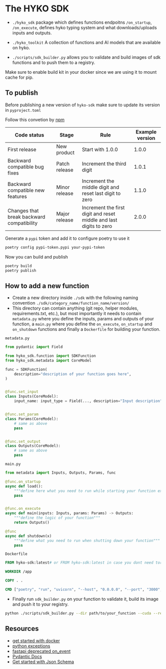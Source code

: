 # The HYKO SDK

- `./hyko_sdk` package which defines functions endpoitns `/on_startup`, `/on_execute`, defines hyko typing system and what downloads/uploads inputs and outputs.

- `./hyko_toolkit` A collection of functions and AI models that are available on hyko.
- `./scripts/sdk_builder.py` allows you to validate and build images of sdk functions and to push them to a registry.

Make sure to enable build kit in your docker since we are using it to mount cache for pip.

## To publish

Before publishing a new version of `hyko-sdk` make sure to update its version in `pyproject.toml`

Follow this convetion by [npm](https://docs.npmjs.com/about-semantic-versioning)

| Code status                            | Stage           | Rule                                                | Example version |
|----------------------------------------|-----------------|-----------------------------------------------------|-----------------|
| First release                          | New product     | Start with 1.0.0                                    | 1.0.0           |
| Backward compatible bug fixes          | Patch release   | Increment the third digit                          | 1.0.1           |
| Backward compatible new features       | Minor release   | Increment the middle digit and reset last digit to zero | 1.1.0           |
| Changes that break backward compatibility | Major release | Increment the first digit and reset middle and last digits to zero | 2.0.0 |

Generate a `pypi` token and add it to configure poetry to use it

```bash
poetry config pypi-token.pypi your-pypi-token
```

Now you can build and publish

```bash
poetry build
poetry publish
```

## How to add a new function

- Create a new directory inside `./sdk` with the following naming convention `./sdk/category_name/function_name/version/`
- This directory can contain anything (git repo, helper modules, requirements.txt, etc.), but most importantly it needs to contain `metadata.py` where you define the inputs, params and outputs of your function, a `main.py` where you define the `on_execute`, `on_startup` and `on_shutdown` functions and finally a `Dockerfile` for building your function.

`metadata.py`

```python
from pydantic import Field

from hyko_sdk.function import SDKFunction
from hyko_sdk.metadata import CoreModel

func = SDKFunction(
    description="description of your function goes here",
)


@func.set_input
class Inputs(CoreModel):
    input_name: input_type = Field(..., description="Input description") # example


@func.set_param
class Params(CoreModel):
    # same as above
    pass


@func.set_output
class Outputs(CoreModel):
    # same as above
    pass
```

`main.py`

```python
from metadata import Inputs, Outputs, Params, func

@func.on_startup
async def load():
    """define here what you need to run while starting your function ex. loading model weights."""
    pass


@func.on_execute
async def main(inputs: Inputs, params: Params) -> Outputs:
    """define the logic of your function"""
    return Outputs()

@func
async def shutdown(x)
    """define what you need to run when shutting down your function"""
    pass

```

`Dockerfile`

```Dockerfile
FROM hyko-sdk:latest# or FROM hyko-sdk:latest in case you dont need torch and cuda

WORKDIR /app

COPY . .

CMD ["poetry", "run", "uvicorn", "--host", "0.0.0.0", "--port", "3000", "main:func"]
```

- Finally run `sdk_builder.py` on your function to validate it, build its image and push it to your registry.

```bash
python ./scripts/sdk_builder.py --dir path/to/your_function --cuda --registry registry.treafik.me
```

## Resources
- [get started with docker](https://docker-curriculum.com/)
- [python exceptions](https://dev.to/derlin/diving-deeper-into-python-exceptions-cf1?ref=dailydev)
- [fastapi deprecated on_event](https://fastapi.tiangolo.com/advanced/events/)
- [Pydantic Docs](https://docs.pydantic.dev/latest/)
- [Get started with Json Schema](https://json-schema.org/learn/getting-started-step-by-step)
